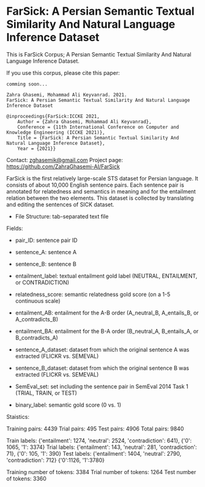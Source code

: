 # FarSick: A Persian Semantic Textual Similarity And Natural Language Inference Dataset

This is FarSick Corpus; A Persian Semantic Textual Similarity And Natural Language Inference Dataset.

If you use this corpus, please cite this paper:

	comming soon...
	
	Zahra Ghasemi, Mohammad Ali Keyvanrad. 2021.
	FarSick: A Persian Semantic Textual Similarity And Natural Language Inference Dataset
	
	@inproceedings{FarSick:ICCKE 2021,
		Author = {Zahra Ghasemi, Mohammad Ali Keyvanrad},
		Conference = {11th International Conference on Computer and Knowledge Engineering (ICCKE 2021)},
		Title = {FarSick: A Persian Semantic Textual Similarity And Natural Language Inference Dataset},
		Year = {2021}}
		
Contact: zghasemik@gmail.com
Project page: https://github.com/ZahraGhasemi-AI/FarSick

FarSick is the first relatively large-scale STS dataset for Persian language. It consists of about 10,000 English sentence pairs.
Each sentence pair is annotated for relatedness and semantics in meaning and for the entailment relation between the two elements.
This dataset is collected by translating and editing the sentences of SICK dataset.

- File Structure: tab-separated text file

Fields:

- pair_ID: sentence pair ID

- sentence_A: sentence A

- sentence_B: sentence B

- entailment_label: textual entailment gold label (NEUTRAL, ENTAILMENT, or CONTRADICTION)

- relatedness_score: semantic relatedness gold score (on a 1-5 continuous scale)

- entailment_AB: entailment for the A-B order (A_neutral_B, A_entails_B, or A_contradicts_B)

- entailment_BA: entailment for the B-A order (B_neutral_A, B_entails_A, or B_contradicts_A)

- sentence_A_dataset: dataset from which the original sentence A was extracted (FLICKR vs. SEMEVAL)

- sentence_B_dataset: dataset from which the original sentence B was extracted (FLICKR vs. SEMEVAL)

- SemEval_set: set including the sentence pair in SemEval 2014 Task 1 (TRIAL, TRAIN, or TEST)

- binary_label: semantic gold score (0 vs. 1)

Staistics:

Training pairs: 4439
Trial pairs: 495
Test pairs: 4906
Total pairs: 9840

Train labels: {'entailment': 1274, 'neutral': 2524, 'contradiction': 641}, {'0': 1065, '1': 3374}
Trial labels: {'entailment': 143, 'neutral': 281, 'contradiction': 71}, {'0': 105, '1': 390}
Test labels: {'entailment': 1404, 'neutral': 2790, 'contradiction': 712} {'0':1126, '1':3780}

Training number of tokens: 3384
Trial number of tokens: 1264
Test number of tokens: 3360
